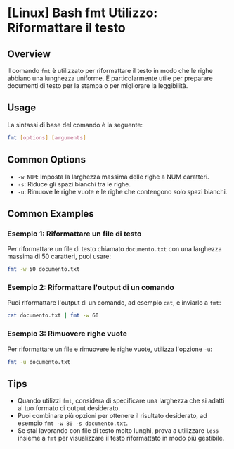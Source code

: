 # [Linux] Bash fmt Utilizzo: Riformattare il testo

## Overview
Il comando `fmt` è utilizzato per riformattare il testo in modo che le righe abbiano una lunghezza uniforme. È particolarmente utile per preparare documenti di testo per la stampa o per migliorare la leggibilità.

## Usage
La sintassi di base del comando è la seguente:

```bash
fmt [options] [arguments]
```

## Common Options
- `-w NUM`: Imposta la larghezza massima delle righe a NUM caratteri.
- `-s`: Riduce gli spazi bianchi tra le righe.
- `-u`: Rimuove le righe vuote e le righe che contengono solo spazi bianchi.

## Common Examples

### Esempio 1: Riformattare un file di testo
Per riformattare un file di testo chiamato `documento.txt` con una larghezza massima di 50 caratteri, puoi usare:

```bash
fmt -w 50 documento.txt
```

### Esempio 2: Riformattare l'output di un comando
Puoi riformattare l'output di un comando, ad esempio `cat`, e inviarlo a `fmt`:

```bash
cat documento.txt | fmt -w 60
```

### Esempio 3: Rimuovere righe vuote
Per riformattare un file e rimuovere le righe vuote, utilizza l'opzione `-u`:

```bash
fmt -u documento.txt
```

## Tips
- Quando utilizzi `fmt`, considera di specificare una larghezza che si adatti al tuo formato di output desiderato.
- Puoi combinare più opzioni per ottenere il risultato desiderato, ad esempio `fmt -w 80 -s documento.txt`.
- Se stai lavorando con file di testo molto lunghi, prova a utilizzare `less` insieme a `fmt` per visualizzare il testo riformattato in modo più gestibile.
